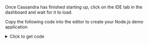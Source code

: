 Once Cassandra has  finished starting up, click on the IDE tab in the dashboard and wait for it to load.

<p>Copy the following code into the editor to create your Node.js demo application</p>

<details>
  <summary>Click to get code</summary>
<pre class="file" data-filename="quickstart.js" data-target="replace">const cassandra = require('cassandra-driver');

// TO DO: Fill in your own host and data center
const client = new cassandra.Client({
  contactPoints: ['127.0.0.1'],
  localDataCenter: 'datacenter1',
  keyspace: 'demo'
});

function insertUser(lastname, age, city, email, firstname) {

  // TO DO: execute a prepared statement that inserts one user into the table

}

function selectUser(lastname) {

  // TO DO: execute a prepared that retrieves one user from the table

}

function updateUser(age, lastname) {

  // TO DO: execute a prepared statement that updates the age of one user

}

function deleteUser(lastname) {

  // TO DO: execute a prepared that deletes one user from the table

}

async function example() {
  await client.connect();

  // Call insertUser
  // Call selectUser
  // Call updateUser
  // Call deleteUser

  await client.shutdown();
}

example();

</pre>
</details>
